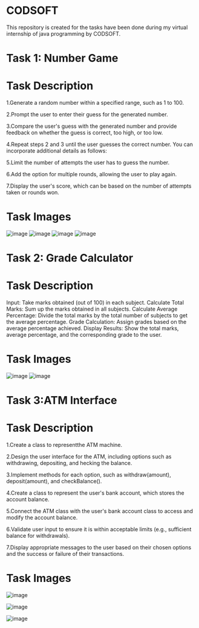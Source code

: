 # CODSOFT
This repository is created for the tasks have been done during my virtual internship of java programming by CODSOFT.
# Task 1: Number Game

# Task Description
1.Generate a random number within a specified range, such as 1 to 100.

2.Prompt the user to enter their guess for the generated number.

3.Compare the user's guess with the generated number and provide feedback on whether the guess is correct, too high, or too low.

4.Repeat steps 2 and 3 until the user guesses the correct number. You can incorporate additional details as follows:

5.Limit the number of attempts the user has to guess the number.

6.Add the option for multiple rounds, allowing the user to play again.

7.Display the user's score, which can be based on the number of attempts taken or rounds won.
# Task Images
![image](https://github.com/user-attachments/assets/3f1f809e-b26e-4375-b67f-291e7c190015)
![image](https://github.com/user-attachments/assets/28a14c2d-382e-446c-986c-7db630a8d7c6)
![image](https://github.com/user-attachments/assets/a7fe068d-daf7-47fb-b203-895552845ace)
![image](https://github.com/user-attachments/assets/98371ccb-aaf7-4671-a764-d8b48afb2c66)


# Task 2: Grade Calculator

# Task Description
Input: Take marks obtained (out of 100) in each subject. Calculate Total Marks: Sum up the marks obtained in all subjects. Calculate Average Percentage: Divide the total marks by the total number of subjects to get the average percentage. Grade Calculation: Assign grades based on the average percentage achieved. Display Results: Show the total marks, average percentage, and the corresponding grade to the user.

# Task Images

![image](https://github.com/user-attachments/assets/49597b12-c05f-45be-a4c8-d30eb7f7908b)
![image](https://github.com/user-attachments/assets/5211f443-5e1d-46ae-a6ff-fe5b6e6ac118)

# Task 3:ATM Interface

# Task Description

1.Create a class to representthe ATM machine.

2.Design the user interface for the ATM, including options such as withdrawing, depositing, and hecking the balance.

3.Implement methods for each option, such as withdraw(amount), deposit(amount), and checkBalance().

4.Create a class to represent the user's bank account, which stores the account balance.

5.Connect the ATM class with the user's bank account class to access and modify the account balance.

6.Validate user input to ensure it is within acceptable limits (e.g., sufficient balance for withdrawals).

7.Display appropriate messages to the user based on their chosen options and the success or failure of their transactions.

# Task Images


![image](https://github.com/user-attachments/assets/00789db1-3159-48f7-804d-edc5955d8bad)

![image](https://github.com/user-attachments/assets/0861de29-28c0-4e32-88b4-1e7e8a4efe52)

![image](https://github.com/user-attachments/assets/8cc7ed3f-24b7-4287-b6e3-f145fa754062)
















